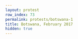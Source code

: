 ```yaml
---
layout: protest
row_index: 73
permalink: protests/botswana-1
title: Botswana, February 2017
hidden: true
---
```


